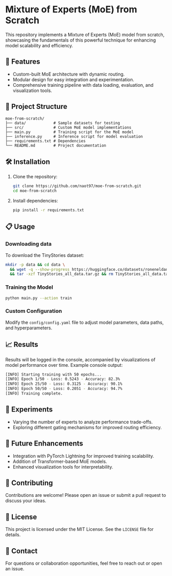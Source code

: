 # Mixture of Experts (MoE) from Scratch

This repository implements a Mixture of Experts (MoE) model from scratch, showcasing the fundamentals of this powerful technique for enhancing model scalability and efficiency.

## 🚀 Features
- Custom-built MoE architecture with dynamic routing.
- Modular design for easy integration and experimentation.
- Comprehensive training pipeline with data loading, evaluation, and visualization tools.

## 📂 Project Structure
```
moe-from-scratch/
├── data/            # Sample datasets for testing
├── src/             # Custom MoE model implementations
├── main.py          # Training script for the MoE model
├── inference.py     # Inference script for model evaluation
├── requirements.txt # Dependencies
└── README.md        # Project documentation
```

## 🛠️ Installation
1. Clone the repository:
   ```bash
   git clone https://github.com/naot97/moe-from-scratch.git
   cd moe-from-scratch
   ```
2. Install dependencies:
   ```bash
   pip install -r requirements.txt
   ```

## 📋 Usage
### Downloading data
To download the TinyStories dataset:
```bash
mkdir -p data && cd data \
  && wget -q --show-progress https://huggingface.co/datasets/roneneldan/TinyStories/resolve/main/TinyStories_all_data.tar.gz \
  && tar -xzf TinyStories_all_data.tar.gz && rm TinyStories_all_data.tar.gz
```

### Training the Model
```bash
python main.py --action train
```

### Custom Configuration
Modify the `config/config.yaml` file to adjust model parameters, data paths, and hyperparameters.

## 📈 Results
Results will be logged in the console, accompanied by visualizations of model performance over time. Example console output:
```bash
[INFO] Starting training with 50 epochs...
[INFO] Epoch 1/50 - Loss: 0.5243 - Accuracy: 82.3%
[INFO] Epoch 25/50 - Loss: 0.3125 - Accuracy: 90.1%
[INFO] Epoch 50/50 - Loss: 0.2051 - Accuracy: 94.7%
[INFO] Training complete.
```

## 🧪 Experiments
- Varying the number of experts to analyze performance trade-offs.
- Exploring different gating mechanisms for improved routing efficiency.

## 🧩 Future Enhancements
- Integration with PyTorch Lightning for improved training scalability.
- Addition of Transformer-based MoE models.
- Enhanced visualization tools for interpretability.

## 🤝 Contributing
Contributions are welcome! Please open an issue or submit a pull request to discuss your ideas.

## 📄 License
This project is licensed under the MIT License. See the `LICENSE` file for details.

## 📧 Contact
For questions or collaboration opportunities, feel free to reach out or open an issue.

